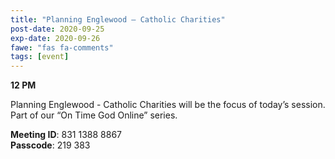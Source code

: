 ```yaml
---
title: "Planning Englewood – Catholic Charities"
post-date: 2020-09-25
exp-date: 2020-09-26
fawe: "fas fa-comments"
tags: [event]
---
```

**12 PM**

Planning Englewood - Catholic Charities will be the focus of today’s session. Part of our “On Time God Online” series.

<p class="text-danger"><b>Meeting ID</b>: 831 1388 8867
<br>
<b>Passcode</b>: 219 383
</p>